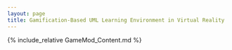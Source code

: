 ```yaml
---
layout: page
title: Gamification-Based UML Learning Environment in Virtual Reality
---
```


{% include_relative GameMod_Content.md %}
